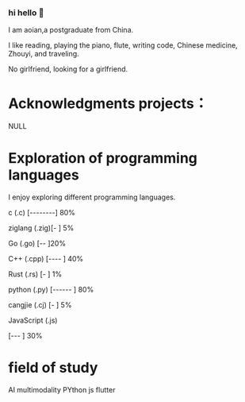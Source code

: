 ### hi hello 👋

I am aoian,a postgraduate from China.

I like reading, playing the piano, flute, writing code, Chinese medicine, Zhouyi, and traveling.

No girlfriend, looking for a girlfriend.

# Acknowledgments projects：

 NULL

# Exploration of programming languages

I enjoy exploring different programming languages.

c (.c)        [--------] 80%

ziglang (.zig)[-       ] 5%

Go (.go)      [--      ]20%


C++ (.cpp)    [----    ] 40%

Rust (.rs)    [-       ] 1%



python (.py)  [------  ] 80%

cangjie (.cj) [-       ] 5%

JavaScript (.js)

[---     ] 30%


# field of study

AI multimodality
PYthon
js
flutter
